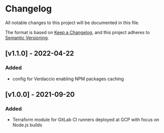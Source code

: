 # Changelog
All notable changes to this project will be documented in this file.

The format is based on [Keep a Changelog](https://keepachangelog.com/en/1.0.0/),
and this project adheres to [Semantic Versioning](https://semver.org/spec/v2.0.0.html).

## [v1.1.0] - 2022-04-22
### Added
- config for Verdaccio enabling NPM packages caching

## [v1.0.0] - 2021-09-20
### Added
- Terraform module for GitLab CI runners deployed at GCP with focus on Node.js builds
